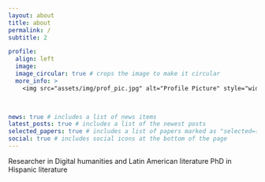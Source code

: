 ```yaml
---
layout: about
title: about
permalink: /
subtitle: 2

profile:
  align: left
  image: 
  image_circular: true # crops the image to make it circular
  more_info: >
    <img src="assets/img/prof_pic.jpg" alt="Profile Picture" style="width: 180px; height: 200px; border-radius: 50%; float: right;">

    

news: true # includes a list of news items
latest_posts: true # includes a list of the newest posts
selected_papers: true # includes a list of papers marked as "selected={true}"
social: true # includes social icons at the bottom of the page
---
```


Researcher in Digital humanities and Latin American literature
PhD in Hispanic literature 

